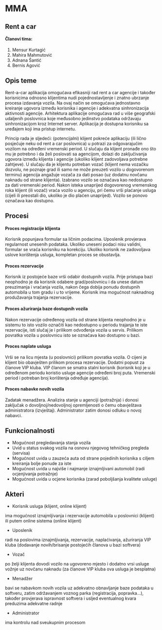 ﻿# MMA
## Rent a car
#### Članovi tima:
1. Mensur Kurtagić
2. Mahira Mahmutović
3. Adnana Šantić
4. Bernis Agović

## Opis teme
Rent-a-car aplikacija omogućava efikasniji rad rent a car agencije i također korisnicima odnosno klijentima nudi pojednostavljenje i znatno ubrzanje procesa izdavanja vozila. Na ovaj način se omogućava jednostavno kreiranje ugovora između korisnika i agencije i adekvatna sinhronizacija aktivnosti agencije. Arhitektura aplikacije omogućava rad u više geografski udaljenih 
poslovnica koje međusobno jedinstvo podataka održavaju sinhronizacijom kroz Internet server. Aplikacija je dostupna korisniku sa uređajem koji ima pristup internetu. 

Princip rada je sljedeći: (potencijalni) klijent pokreće aplikaciju (ili lično posjećuje neku od rent a car poslovnica) u potrazi za odgovarajućim vozilom na određeni vremenski period. U slučaju da klijent pronađe ono što mu je potrebno i da želi poslovati sa agencijom, dolazi do zaključivanja ugovora između klijenta i agencije (ukoliko klijent zadovoljava potrebne zahtjeve). U slučaju da je klijentu potreban vozač (klijent nema vozačku dozvolu, ne poznaje grad ili samo ne može preuzeti vozilo u dogovorenom terminu) agencija angažuje vozača za dati posao (uz dodatnu novčanu naknadu od strane klijenta). Izabrano vozilo se označava kao nedostupno za dati vremenski period.
Nakon isteka unaprijed dogovorenog vremenskog roka klijent (ili vozač) vraća vozilo u agenciju, pri čemu vrši plaćanje usluga (cijeli ili preostali dio, ukoliko je dio plaćen unaprijed). Vozilo se ponovo označava kao dostupno.

## Procesi
#### Proces registracije klijenta
Korisnik popunjava formular sa ličnim podacima. Uposlenik provjerava regularnost unesenih podataka. Ukoliko uneseni podaci nisu validni, formular se vraća korisniku na korekciju. Ukoliko korisnik ne zadovoljava uslove korištenja usluga, kompletan proces se obustavlja.
#### Proces rezervacije
Korisnik iz postojeće baze vrši odabir dostupnih vozila. Prije pristupa bazi neophodno je da korisnik odabere grad/poslovnicu i da unese datum preuzimanja i vraćanja vozila, nakon čega dobija ponudu dostupnih automobila u tom gradu i u to vrijeme. Korisnik ima mogućnost naknadnog produžavanja trajanja rezervacije.
#### Proces ažuriranja baze dostupnih vozila
Nakon rezervacije određenog vozila od strane klijenta neophodno je u sistemu to isto vozilo označiti kao nedostupno u periodu trajanja te iste rezervacije, isti slučaj je i prilikom odvođenja vozila u servis. Prilikom povratka vozila u poslovnicu isto se označava kao dostupno u bazi. 
#### Proces naplate usluga
Vrši se na licu mjesta (u poslovnici) prilikom povratka vozila. O cijeni je klijent bio obavješten prilikom procesa rezervacije. Dodatni popust za članove VIP kluba. VIP članom se smatra stalni korisnik (korisnik koji je u određenom periodu koristio usluge agencije određeni broj puta. Vremenski period i potreban broj korištenja određuje agencija).
#### Proces nabavke novih vozila
Zadatak menadžera. Analizira stanje u agenciji (potražnja) i donosi zaključak o dovoljnoj/nedovoljnoj opremljenosti o čemu obavještava administratora (izvještaj). Administrator zatim donosi odluku o novoj nabavci.

## Funkcionalnosti
- Mogućnost pregledavanja stanja vozila
- Uvid u status svakog vozila na osnovu njegovog tehničkog pregleda (servisa)
- Mogućnost uvida u zauzeća auta od strane pojedinih korisnika s ciljem kreiranja bolje ponude za iste
- Mogućnost uvida u najviše i najmanje iznajmljivani automobil (radi ocjenjivanja potražnje)
- Mogućnost uvida u ocjene korisnika (zarad poboljšanja kvalitete usluge)

## Akteri

- Korisnik usluga (klijent, online klijent)

ima mogućnost iznajmljivanja i rezervacije automobila u poslovnici (klijent) ili putem online sistema (online klijent)

- Uposlenik

radi na poslovima iznajmljivanja, rezervacije, naplaćivanja, ažuriranja VIP kluba (dodavanje novih/brisanje postojećih članova u bazi softvera)

- Vozač

po želji klijenta dovodi vozilo na ugovoreno mjesto i dodatno vrsi usluge vožnje uz novčanu naknadu (za članove VIP kluba ova usluga je besplatna)

- Menadžer

bavi se nabavkom novih vozila uz adekvatno obnavljanje baze podataka u softveru, zatim održavanjem voznog parka (registracija, popravka...), također provjerava ispravnost softvera i usljed eventualnog kvara preduzima adekvatne radnje

- Administrator

ima kontrolu nad sveukupnim procesom
